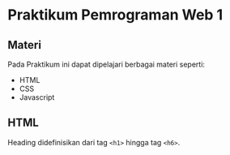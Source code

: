 # Praktikum Pemrograman Web 1

## Materi
Pada Praktikum ini dapat dipelajari berbagai materi seperti:
  - HTML
  - CSS
  - Javascript

## HTML
  Heading didefinisikan dari tag `<h1>` hingga tag `<h6>`.
